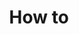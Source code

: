 ---
title: How to
description: How to perform specific tasks with ONNX Runtime GenAI
nav_order: 3
---